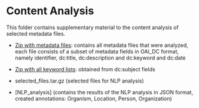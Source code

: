 # Content Analysis

This folder contains supplementary material to the content analysis of selected metadata files.

* [Zip with metadata files](https://upload.uni-jena.de/data/5dea4d2cbcd162.14842819/fields.tar.gz): contains all metadata files that were analyzed, each file consists of a subset of metadata fields in OAI_DC format, namely identifier, dc:title, dc:description and dc:keyword and dc:date

* [Zip with all keyword lists](https://upload.uni-jena.de/data/5dea5831a14262.49665426/keywords_lists.tar.gz): obtained from dc:subject fields

* selected_files.tar.gz (selected files for NLP analysis)

* [NLP_analysis] (contains the results of the NLP analysis in JSON format, created annotations: Organism, Location, Person, Organization)
